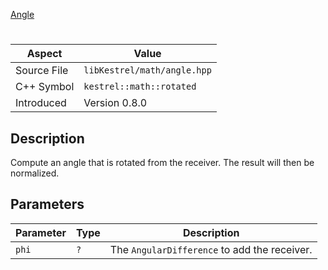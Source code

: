 [Angle](index.md)
# 
| Aspect | Value |
| --- | --- |
| Source File | `libKestrel/math/angle.hpp` |
| C++ Symbol | `kestrel::math::rotated` |
| Introduced | Version 0.8.0 |
## Description
Compute an angle that is rotated from the receiver. The result will then be normalized.
## Parameters
| Parameter | Type | Description |
| --- | --- | --- |
| `phi` | `?` | The `AngularDifference` to add the receiver. |
